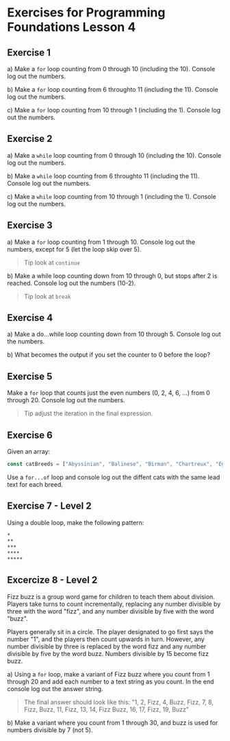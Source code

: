 # Exercises for Programming Foundations Lesson 4

## Exercise 1
a) Make a `for` loop counting from 0 through 10 (including the 10). Console log out the numbers.

b) Make a `for` loop counting from 6 throughto 11 (including the 11). Console log out the numbers.

c) Make a `for` loop counting from 10 through 1 (including the 1). Console log out the numbers.

## Exercise 2
a) Make a `while` loop counting from 0 through 10 (including the 10). Console log out the numbers.

b) Make a `while` loop counting from 6 throughto 11 (including the 11). Console log out the numbers.

c) Make a `while` loop counting from 10 through 1 (including the 1). Console log out the numbers.

## Exercise 3
a) Make a `for` loop counting from 1 through 10. Console log out the numbers, except for 5 (let the loop skip over 5).
> Tip look at `continue`

b) Make a while loop counting down from 10 through 0, but stops after 2 is reached. Console log out the numbers (10-2).
> Tip look at `break`

## Exercise 4
a) Make a do...while loop counting down from 10 through 5. Console log out the numbers.

b) What becomes the output if you set the counter to 0 before the loop?

## Exercise 5
Make a `for` loop that counts just the even numbers (0, 2, 4, 6, ...) from 0 through 20. Console log out the numbers.
> Tip adjust the iteration in the final expression.

## Exercise 6
Given an array: 

```js
const catBreeds = ["Abyssinian", "Balinese", "Birman", "Chartreux", "Egyptian Mau", "Maine Coon", "Norwegian Forest Cat", "Ragdoll", "Siamese", "Siberian"];
```

Use a `for...of` loop and console log out the diffent cats with the same lead text for each breed.

## Exercise 7 - Level 2
Using a double loop, make the following pattern: 
```
*
**
***
****
*****
```

## Excercize 8 - Level 2

Fizz buzz is a group word game for children to teach them about division. Players take turns to count incrementally, replacing any number divisible by three with the word "fizz", and any number divisible by five with the word "buzz".

Players generally sit in a circle. The player designated to go first says the number "1", and the players then count upwards in turn. However, any number divisible by three is replaced by the word fizz and any number divisible by five by the word buzz. Numbers divisible by 15 become fizz buzz.

a) Using a `for` loop, make a variant of Fizz buzz where you count from 1 through 20 and add each number to a text string as you count. In the end console log out the answer string.

> The final answer should look like this: "1, 2, Fizz, 4, Buzz, Fizz, 7, 8, Fizz, Buzz, 11, Fizz, 13, 14, Fizz Buzz, 16, 17, Fizz, 19, Buzz"

b) Make a variant where you count from 1 through 30, and buzz is used for numbers divisible by 7 (not 5).